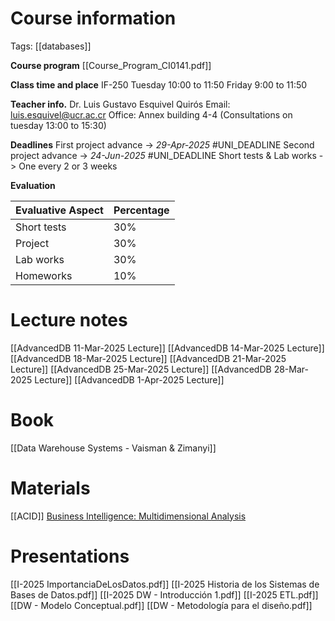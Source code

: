 # Course information
Tags: [[databases]]

**Course program**
[[Course_Program_CI0141.pdf]]

**Class time and place**
IF-250
Tuesday 10:00 to 11:50
Friday 9:00 to 11:50

**Teacher info.**
Dr. Luis Gustavo Esquivel Quirós
Email: luis.esquivel@ucr.ac.cr
Office: Annex building 4-4 (Consultations on tuesday 13:00 to 15:30)

**Deadlines**
First project advance -> _29-Apr-2025_ #UNI_DEADLINE
Second project advance -> _24-Jun-2025_ #UNI_DEADLINE 
Short tests & Lab works -> One every 2 or 3 weeks

**Evaluation**

| Evaluative Aspect | Percentage |
| ----------------- | ---------- |
| Short tests       | 30%        |
| Project           | 30%        |
| Lab works         | 30%        |
| Homeworks         | 10%        |

# Lecture notes
[[AdvancedDB 11-Mar-2025 Lecture]]
[[AdvancedDB 14-Mar-2025 Lecture]]
[[AdvancedDB 18-Mar-2025 Lecture]]
[[AdvancedDB 21-Mar-2025 Lecture]]
[[AdvancedDB 25-Mar-2025 Lecture]]
[[AdvancedDB 28-Mar-2025 Lecture]]
[[AdvancedDB 1-Apr-2025 Lecture]]

# Book
[[Data Warehouse Systems - Vaisman & Zimanyi]]
# Materials
[[ACID]]
[Business Intelligence: Multidimensional Analysis](https://www.youtube.com/watch?v=IhFkNmVmwn4)

# Presentations
[[I-2025 ImportanciaDeLosDatos.pdf]]
[[I-2025 Historia de los Sistemas de Bases de Datos.pdf]]
[[I-2025 DW - Introducción 1.pdf]]
[[I-2025 ETL.pdf]]
[[DW - Modelo Conceptual.pdf]]
[[DW - Metodología para el diseño.pdf]]
